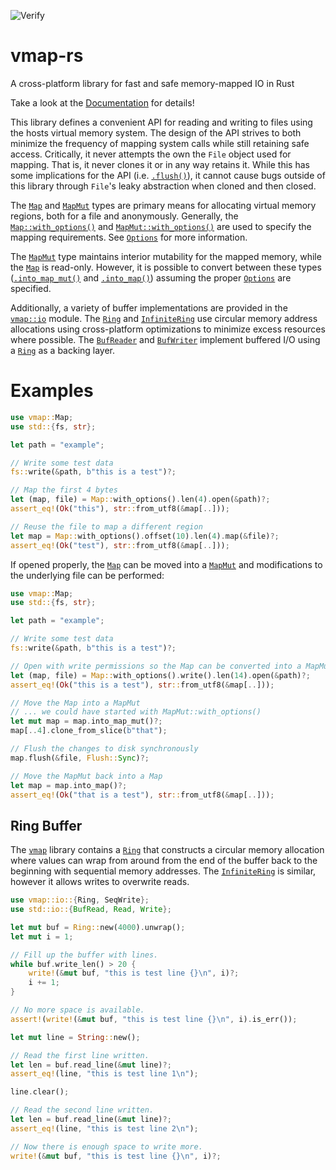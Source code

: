![Verify](https://github.com/kalamay/vmap-rs/workflows/Verify/badge.svg)

# vmap-rs
A cross-platform library for fast and safe memory-mapped IO in Rust

Take a look at the [Documentation](https://docs.rs/vmap/) for details!

This library defines a convenient API for reading and writing to files
using the hosts virtual memory system. The design of the API strives to
both minimize the frequency of mapping system calls while still retaining
safe access. Critically, it never attempts the own the `File` object used
for mapping. That is, it never clones it or in any way retains it. While
this has some implications for the API (i.e. [`.flush()`]), it cannot cause
bugs outside of this library through `File`'s leaky abstraction when cloned
and then closed.

The [`Map`] and [`MapMut`] types are primary means for allocating virtual
memory regions, both for a file and anonymously. Generally, the
[`Map::with_options()`] and [`MapMut::with_options()`] are used to specify
the mapping requirements. See [`Options`] for more information.

The [`MapMut`] type maintains interior mutability for the mapped memory,
while the [`Map`] is read-only. However, it is possible to convert between
these types ([`.into_map_mut()`] and [`.into_map()`]) assuming the proper
[`Options`] are specified.

Additionally, a variety of buffer implementations are provided in the
[`vmap::io`] module. The [`Ring`] and [`InfiniteRing`] use circular memory
address allocations using cross-platform optimizations to minimize excess
resources where possible. The [`BufReader`] and [`BufWriter`] implement
buffered I/O using a [`Ring`] as a backing layer.

# Examples

```rust
use vmap::Map;
use std::{fs, str};

let path = "example";

// Write some test data
fs::write(&path, b"this is a test")?;

// Map the first 4 bytes
let (map, file) = Map::with_options().len(4).open(&path)?;
assert_eq!(Ok("this"), str::from_utf8(&map[..]));

// Reuse the file to map a different region
let map = Map::with_options().offset(10).len(4).map(&file)?;
assert_eq!(Ok("test"), str::from_utf8(&map[..]));
```

If opened properly, the [`Map`] can be moved into a [`MapMut`] and modifications
to the underlying file can be performed:

```rust
use vmap::Map;
use std::{fs, str};

let path = "example";

// Write some test data
fs::write(&path, b"this is a test")?;

// Open with write permissions so the Map can be converted into a MapMut
let (map, file) = Map::with_options().write().len(14).open(&path)?;
assert_eq!(Ok("this is a test"), str::from_utf8(&map[..]));

// Move the Map into a MapMut
// ... we could have started with MapMut::with_options()
let mut map = map.into_map_mut()?;
map[..4].clone_from_slice(b"that");

// Flush the changes to disk synchronously
map.flush(&file, Flush::Sync)?;

// Move the MapMut back into a Map
let map = map.into_map()?;
assert_eq!(Ok("that is a test"), str::from_utf8(&map[..]));
```

## Ring Buffer

The [`vmap`] library contains a [`Ring`] that constructs a circular memory
allocation where values can wrap from around from the end of the buffer back
to the beginning with sequential memory addresses. The [`InfiniteRing`] is
similar, however it allows writes to overwrite reads.

```rust
use vmap::io::{Ring, SeqWrite};
use std::io::{BufRead, Read, Write};

let mut buf = Ring::new(4000).unwrap();
let mut i = 1;

// Fill up the buffer with lines.
while buf.write_len() > 20 {
    write!(&mut buf, "this is test line {}\n", i)?;
    i += 1;
}

// No more space is available.
assert!(write!(&mut buf, "this is test line {}\n", i).is_err());

let mut line = String::new();

// Read the first line written.
let len = buf.read_line(&mut line)?;
assert_eq!(line, "this is test line 1\n");

line.clear();

// Read the second line written.
let len = buf.read_line(&mut line)?;
assert_eq!(line, "this is test line 2\n");

// Now there is enough space to write more.
write!(&mut buf, "this is test line {}\n", i)?;
```

[`.flush()`]: https://docs.rs/vmap/0.4.4/vmap/struct.MapMut.html#method.flush
[`.into_map()`]: https://docs.rs/vmap/0.4.4/vmap/struct.MapMut.html#method.into_map
[`.into_map_mut()`]: https://docs.rs/vmap/0.4.4/vmap/struct.Map.html#method.into_map_mut
[`BufReader`]: https://docs.rs/vmap/0.4.4/vmap/io/struct.BufReader.html
[`BufWriter`]: https://docs.rs/vmap/0.4.4/vmap/io/struct.BufWriter.html
[`InfiniteRing`]: https://docs.rs/vmap/0.4.4/vmap/io/struct.InfiniteRing.html
[`Map::with_options()`]: https://docs.rs/vmap/0.4.4/vmap/struct.Map.html#method.with_options
[`MapMut::with_options()`]: https://docs.rs/vmap/0.4.4/vmap/struct.MapMut.html#method.with_options
[`MapMut`]: https://docs.rs/vmap/0.4.4/vmap/struct.MapMut.html
[`Map`]: https://docs.rs/vmap/0.4.4/vmap/struct.Map.html
[`Options`]: https://docs.rs/vmap/0.4.4/vmap/struct.Options.html
[`Ring`]: https://docs.rs/vmap/0.4.4/vmap/io/struct.Ring.html
[`vmap::io`]: https://docs.rs/vmap/0.4.4/vmap/io/index.html
[`vmap`]: https://docs.rs/vmap/
